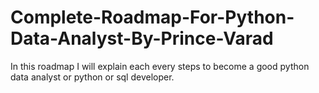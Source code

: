# Complete-Roadmap-For-Python-Data-Analyst-By-Prince-Varad
In this roadmap I will explain each every steps to become a good python data analyst or python or sql developer. 
